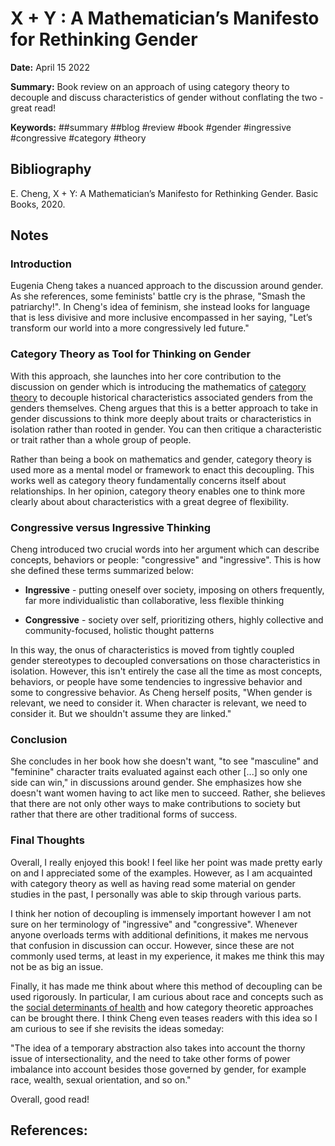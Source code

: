 # X + Y : A Mathematician’s Manifesto for Rethinking Gender

**Date:** April 15 2022
 
**Summary:** Book review on an approach of using category theory to decouple and discuss characteristics of gender without conflating the two - great read!

**Keywords:** ##summary ##blog #review #book #gender #ingressive #congressive #category #theory

## Bibliography

E. Cheng, X + Y: A Mathematician’s Manifesto for Rethinking Gender. Basic Books, 2020.

## Notes

### Introduction

Eugenia Cheng takes a nuanced approach to the discussion around gender.
As she references, some feminists' battle cry is the phrase, "Smash the patriarchy!".
In Cheng's idea of feminism, she instead looks for language that is less divisive and more inclusive encompassed in her saying, "Let’s transform our world into a more congressively led future."

### Category Theory as Tool for Thinking on Gender

With this approach, she launches into her core contribution to the discussion on gender which is introducing the mathematics of [category theory](11082021041951-category-theory-scientists.md) to decouple historical characteristics associated genders from the genders themselves.
Cheng argues that this is a better approach to take in gender discussions to think more deeply about traits or characteristics in isolation rather than rooted in gender.
You can then critique a characteristic or trait rather than a whole group of people.

Rather than being a book on mathematics and gender, category theory is used more as a mental model or framework to enact this decoupling.
This works well as category theory fundamentally concerns itself about relationships.
In her opinion, category theory enables one to think more clearly about about characteristics with a great degree of flexibility.

### Congressive versus Ingressive Thinking

Cheng introduced two crucial words into her argument which can describe concepts, behaviors or people: "congressive" and "ingressive".
This is how she defined these terms summarized below:

- **Ingressive** - putting oneself over society, imposing on others frequently, far more individualistic than collaborative, less flexible thinking

- **Congressive** - society over self, prioritizing others, highly collective and community-focused, holistic thought patterns

In this way, the onus of characteristics is moved from tightly coupled gender stereotypes to decoupled conversations on those characteristics in isolation.
However, this isn't entirely the case all the time as most concepts, behaviors, or people have some tendencies to ingressive behavior and some to congressive behavior.
As Cheng herself posits, "When gender is relevant, we need to consider it.
When character is relevant, we need to consider it. 
But we shouldn't assume they are linked."

### Conclusion 

She concludes in her book how she doesn't want, "to see "masculine" and "feminine" character traits evaluated against each other [...] so only one side can win," in discussions around gender.
She emphasizes how she doesn't want women having to act like men to succeed.
Rather, she believes that there are not only other ways to make contributions to society but rather that there are other traditional forms of success.

### Final Thoughts

Overall, I really enjoyed this book!
I feel like her point was made pretty early on and I appreciated some of the examples.
However, as I am acquainted with category theory as well as having read some material on gender studies in the past, I personally was able to skip through various parts.

I think her notion of decoupling is immensely important however I am not sure on her terminology of "ingressive" and "congressive".
Whenever anyone overloads terms with additional definitions, it makes me nervous that confusion in discussion can occur.
However, since these are not commonly used terms, at least in my experience, it makes me think this may not be as big an issue.

Finally, it has made me think about where this method of decoupling can be used rigorously.
In particular, I am curious about race and concepts such as the [social determinants of health](07112020161337-social-determinants-health.md) and how category theoretic approaches can be brought there.
I think Cheng even teases readers with this idea so I am curious to see if she revisits the ideas someday:

"The idea of a temporary abstraction also takes into account the thorny issue of intersectionality, and the need to take other forms of power imbalance into account besides those governed by gender, for example race, wealth, sexual orientation, and so on."

Overall, good read!

## References:
